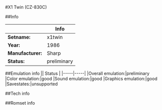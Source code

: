 #X1 Twin (CZ-830C)

##Info

||Info|
|-----|-----|
|**Setname:**|x1twin
|**Year:**|1986
|**Manufacturer:**|Sharp
|**Status:**|preliminary

##Emulation info
|| Status |
|-----|-----|
|Overall emulation:|preliminary
|Color emulation:|good
|Sound emulation:|good
|Graphics emulation:|good
|Savestates:|unsupported

##Tech info

##Romset info

<!--- START OF EDITED COMMENT DO NOT TOUCH TEXT ABOVE-->
